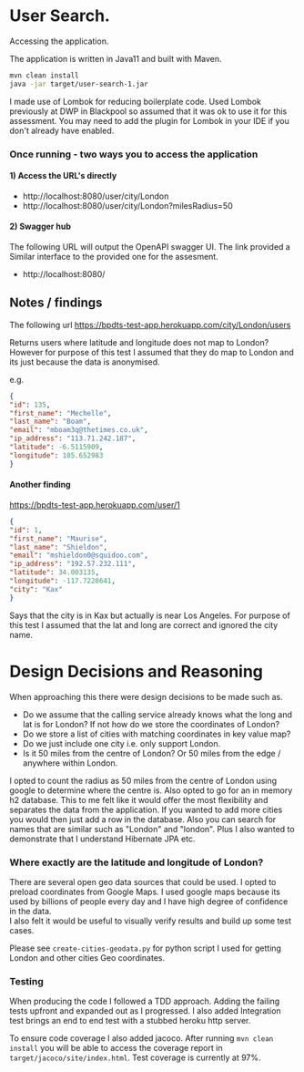 # User Search.

Accessing the application.

The application is written in Java11 and built with Maven.

```bash
mvn clean install
java -jar target/user-search-1.jar
```

I  made use of Lombok for reducing boilerplate code. Used Lombok previously at DWP in Blackpool so assumed that
it was ok to use it for this assessment.  You may need to add the plugin for Lombok in your IDE if you don't already have enabled.

### Once running - two ways you to access the application

#### 1) Access the URL's directly 

- http://localhost:8080/user/city/London
- http://localhost:8080/user/city/London?milesRadius=50

#### 2) Swagger hub
The following URL will output the OpenAPI swagger UI. The link provided a Similar interface to the provided one for the assesment.  

- http://localhost:8080/

## Notes / findings

The following url
https://bpdts-test-app.herokuapp.com/city/London/users

Returns users where latitude and longitude does not map to London? However for purpose of this test I assumed that
they do map to London and its just because the data is anonymised.

e.g. 
```json
{
"id": 135,
"first_name": "Mechelle",
"last_name": "Boam",
"email": "mboam3q@thetimes.co.uk",
"ip_address": "113.71.242.187",
"latitude": -6.5115909,
"longitude": 105.652983
}
```

#### Another finding
https://bpdts-test-app.herokuapp.com/user/1

```json
{
"id": 1,
"first_name": "Maurise",
"last_name": "Shieldon",
"email": "mshieldon0@squidoo.com",
"ip_address": "192.57.232.111",
"latitude": 34.003135,
"longitude": -117.7228641,
"city": "Kax"
}
```

Says that the city is in Kax but actually is near Los Angeles. For purpose of this test I assumed that the lat and long
are correct and ignored the city name.

# Design Decisions and Reasoning

When approaching this there were design decisions to be made such as. 

- Do we assume that the calling service already knows what the long and lat is for London? If not
how do we store the coordinates of London?
- Do we store a list of cities with matching coordinates in key value map?  
- Do we just include one city i.e. only support London.
- Is it 50 miles from the centre of London?  Or 50 miles from the edge / anywhere within London.
  
I opted to count the radius as 50 miles from the centre of London using google to determine where the centre is.
Also opted to go for an in memory h2 database.  This to me felt like it would offer the most flexibility and separates the
data from the application. If you wanted to add more cities you would then just add a row in the database. Also you can
search for names that are similar such as "London" and "london". Plus I also wanted to demonstrate that 
I understand Hibernate JPA etc. 

### Where exactly are the latitude and longitude of London?  
There are several open geo data sources that could be used.  I opted to preload coordinates from Google Maps.
I used google maps because its used by billions of people every day and I have high degree of confidence in the data.  
I also felt it would be useful to visually verify results and build up some test cases.
 
Please see `create-cities-geodata.py` for python script I used for getting London and other cities Geo coordinates.

### Testing

When producing the code I followed a TDD approach.  Adding the failing tests upfront and expanded out as I progressed.
I also added Integration test brings an end to end test with a stubbed heroku http server.  

To ensure code coverage I also added jacoco.  After running `mvn clean install`
you will be able to access the coverage report in `target/jacoco/site/index.html`.  Test coverage is currently at 97%.

